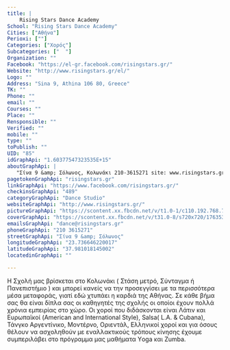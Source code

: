```yaml
---
title: |
    Rising Stars Dance Academy
School: "Rising Stars Dance Academy"
Cities: ["Αθήνα"]
Perioxi: [""]
Categories: ["Χορός"]
Subcategories: ["  "]
Organization: ""
Facebook: "https://el-gr.facebook.com/risingstars.gr/"
Website: "http://www.risingstars.gr/el/"
Logo: ""
Address: "Sina 9, Athina 106 80, Greece"
TK: ""
Phone: ""
email: ""
Courses: ""
Place: ""
Rensponsible: ""
Verified: ""
mobile: ""
type: ""
toPublish: ""
UID: "85"
idGraphApi: "1.60377547323535E+15"
aboutGraphApi: | 
   "Σίνα 9 &amp; Σόλωνος, Κολωνάκι 210-3615271 site: www.risingstars.gr e-mail: dance@risingstars.gr Facebook: Rising Stars Dance Academy"
pagetokenGraphApi: "risingstars.gr"
linkGraphApi: "https://www.facebook.com/risingstars.gr/"
checkinsGraphApi: "489"
categoryGraphApi: "Dance Studio"
websiteGraphApi: "http://www.risingstars.gr/"
pictureGraphApi: "https://scontent.xx.fbcdn.net/v/t1.0-1/c110.192.768.768/s50x50/17457951_1920502744895955_5089657579312474995_n.jpg?oh=a8c822bb095cf174fd69c8d8bd57419d&amp;oe=5B35C591"
coverGraphApi: "https://scontent.xx.fbcdn.net/v/t31.0-8/s720x720/17635318_1920501738229389_630018748754000850_o.jpg?oh=37ed6397ece425138c3cfd31226b884f&amp;oe=5B3E2CF9"
emailsGraphApi: "dance@risingstars.gr"
phoneGraphApi: "210 3615271"
streetGraphApi: "Σίνα 9 &amp; Σόλωνος"
longitudeGraphApi: "23.736646220017"
latitudeGraphApi: "37.981018145002"
locatedinGraphApi: ""

---
```


H Σχολή μας βρίσκεται στο Κολωνάκι ( Στάση μετρό, Σύνταγμα ή Πανεπιστήμιο ) και μπορεί κανείς να την προσεγγίσει με τα περισσότερα μέσα μεταφοράς, γιατί εδώ χτυπάει η καρδιά της Αθήνας. Σε κάθε βήμα σας θα είναι δίπλα σας οι καθηγητές της σχολής οι οποίοι έχουν πολλά χρόνια εμπειρίας στο χώρο. Οι χοροί που διδάσκονται είναι Λάτιν και Ευρωπαϊκοί (American and International Style), Salsa( L.A. &amp; Cubana), Τάνγκο Αργεντίνικο, Μοντέρνο, Οριεντάλ, Ελληνικοί χοροί και για όσους θέλουν να ασχοληθούν με εναλλακτικούς τρόπους κίνησης έχουμε συμπεριλάβει στο πρόγραμμα μας μαθήματα Υoga και Zumba.


